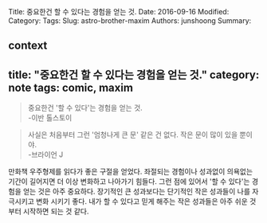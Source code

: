 Title: 중요한건 할 수 있다는 경험을 얻는 것.
Date: 2016-09-16
Modified:
Category:
Tags:
Slug: astro-brother-maxim
Authors: junshoong
Summary:


context
---
title: "중요한건 할 수 있다는 경험을 얻는 것."
category: note
tags: comic, maxim
---

> 중요한건 '할 수 있다'는 경험을 얻는 것.  
> -이반 톨스토이

> 사실은 처음부터 그런 '엄청나게 큰 문' 같은 건 없다. 작은 문이 많이 있을 뿐이야.  
> -브라이언 J

만화책 우주형제를 읽다가 좋은 구절을 얻었다. 좌절되는 경험이나 성과없이 의욕없는 기간이 길어지면 더 이상 변화하고 나아가기 힘들다. 그런 점에 있어서 '할 수 있다'는 경험을 얻는 것은 아주 중요하다. 장기적인 큰 성과보다는 단기적인 작은 성과들이 나를 자극시키고 변화 시키기 좋다. 내가 할 수 있다고 믿게 해주는 작은 성과들은 아주 쉬운 것부터 시작하면 되는 것 같다.
